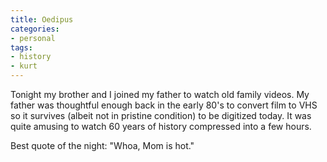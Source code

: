 ```yaml
---
title: Oedipus
categories:
- personal
tags:
- history
- kurt
---
```


Tonight my brother and I joined my father to watch old family videos.  My father was thoughtful enough back in the early 80's to convert film to VHS so it survives (albeit not in pristine condition) to be digitized today.  It was quite amusing to watch 60 years of history compressed into a few hours.

Best quote of the night: "Whoa, Mom is hot."
